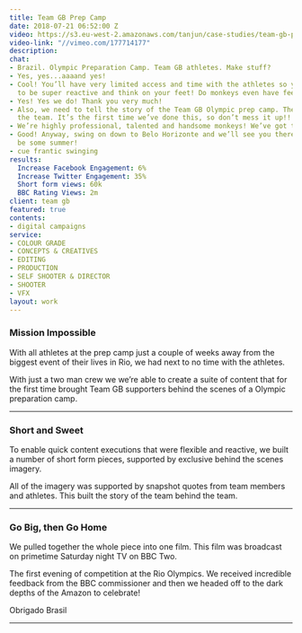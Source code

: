 ```yaml
---
title: Team GB Prep Camp
date: 2018-07-21 06:52:00 Z
video: https://s3.eu-west-2.amazonaws.com/tanjun/case-studies/team-gb-prep-camp/reel
video-link: "//vimeo.com/177714177"
description: 
chat:
- Brazil. Olympic Preparation Camp. Team GB athletes. Make stuff?
- Yes, yes...aaaand yes!
- Cool! You’ll have very limited access and time with the athletes so you’ll need
  to be super reactive and think on your feet! Do monkeys even have feet?
- Yes! Yes we do! Thank you very much!
- Also, we need to tell the story of the Team GB Olympic prep camp. The team behind
  the team. It’s the first time we’ve done this, so don’t mess it up!!
- We’re highly professional, talented and handsome monkeys! We’ve got this!
- Good! Anyway, swing on down to Belo Horizonte and we’ll see you there. It’s gonna
  be some summer!
- cue frantic swinging
results:
  Increase Facebook Engagement: 6%
  Increase Twitter Engagement: 35%
  Short form views: 60k
  BBC Rating Views: 2m
client: team gb
featured: true
contents:
- digital campaigns
service:
- COLOUR GRADE
- CONCEPTS & CREATIVES
- EDITING
- PRODUCTION
- SELF SHOOTER & DIRECTOR
- SHOOTER
- VFX
layout: work
---
```


<div class='video one-one'>
<div data-vimeo-url="//vimeo.com/214290937/572220356b" class='iframe'></div>
<a href='//vimeo.com/214290937' data-lity class='video-filter'></a>
</div>

### Mission Impossible

With all athletes at the prep camp just a couple of weeks away from the biggest event of their lives in Rio, we had next to no time with the athletes.

With just a two man crew we we’re able to create a suite of content that for the first time brought Team GB supporters behind the scenes of a Olympic preparation camp.

---

### Short and Sweet

To enable quick content executions that were flexible and reactive, we built a number of short form pieces, supported by exclusive behind the scenes imagery.

All of the imagery was supported by snapshot quotes from team members and athletes. 
This built the story of the team behind the team.

---

<div class='video one-one'>
<div data-vimeo-url="//vimeo.com/214291312/f2eafd311b" class='iframe'></div>
<a href='//vimeo.com/214291312' data-lity class='video-filter'></a>
</div>

### Go Big, then Go Home

We pulled together the whole piece into one film. This film was broadcast on primetime Saturday night TV on BBC Two.

The first evening of competition at the Rio Olympics. We received incredible feedback from the BBC commissioner and then we headed off to the dark depths of the Amazon to celebrate!

Obrigado Brasil

---